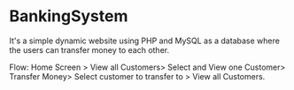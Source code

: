 # BankingSystem
It's a simple dynamic website using PHP and MySQL as a database where the users can transfer money to each other.

Flow: Home Screen > View all Customers> Select and View
one Customer> Transfer Money> Select customer to transfer
to > View all Customers.
